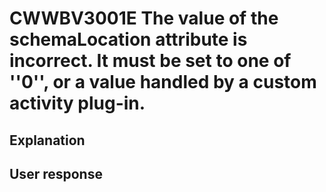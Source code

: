 # CWWBV3001E The value of the schemaLocation attribute is incorrect. It must be set to one of ''0'', or a value handled by a custom activity plug-in.

## Explanation

## User response